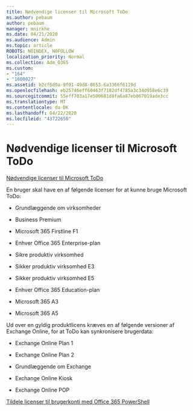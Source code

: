 ```yaml
---
title: Nødvendige licenser til Microsoft ToDo
ms.author: pebaum
author: pebaum
manager: mnirkhe
ms.date: 04/21/2020
ms.audience: Admin
ms.topic: article
ROBOTS: NOINDEX, NOFOLLOW
localization_priority: Normal
ms.collection: Adm_O365
ms.custom:
- "164"
- "1600027"
ms.assetid: b2cf6d0a-9f01-49d8-8653-6a3366f6119d
ms.openlocfilehash: eb25746eff60463f7182df4785a3c34d958e6c39
ms.sourcegitcommit: 55eff703a17e500681d8fa6a87eb067019ade3cc
ms.translationtype: MT
ms.contentlocale: da-DK
ms.lasthandoff: 04/22/2020
ms.locfileid: "43722650"
---
```

# <a name="required-licenses-for-microsoft-todo"></a>Nødvendige licenser til Microsoft ToDo

[Nødvendige licenser til Microsoft ToDo](https://support.office.com/article/381e9d1b-c500-49b5-973e-890fd86528d7.aspx)
  
En bruger skal have en af følgende licenser for at kunne bruge Microsoft ToDo:
  
- Grundlæggende om virksomheder

- Business Premium

- Microsoft 365 Firstline F1

- Enhver Office 365 Enterprise-plan

- Sikre produktiv virksomhed

- Sikker produktiv virksomhed E3

- Sikker produktiv virksomhed E5

- Enhver Office 365 Education-plan

- Microsoft 365 A3

- Microsoft 365 A5

Ud over en gyldig produktlicens kræves en af følgende versioner af Exchange Online, for at ToDo kan synkronisere brugerdata:
  
- Exchange Online Plan 1

- Exchange Online Plan 2

- Grundlæggende om Exchange

- Exchange Online Kiosk

- Exchange Online POP

[Tildele licenser til brugerkonti med Office 365 PowerShell](https://docs.microsoft.com/office365/enterprise/powershell/assign-licenses-to-user-accounts-with-office-365-powershell )
  